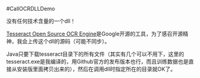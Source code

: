 #CallOCRDLLDemo

没有任何技术含量的一个dll！

[Tesseract Open Source OCR Engine](https://github.com/tesseract-ocr/tesseract)是Google开源的工具，为了感召开源精神，我会上传这个dll的源码（可能不同步）。

Java只要下载tesseract目录下的所有文件（其实有几个可以不用下，这里的tesseract.exe是我编译的，用Github官方的发布版本也行，而且训练数据也是直接从安装版里面拷贝出来的），然后在调用dll时指定所在的目录就OK了。

